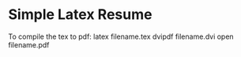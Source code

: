 Simple Latex Resume
===================

To compile the tex to pdf:
	latex filename.tex
	dvipdf filename.dvi
	open filename.pdf
